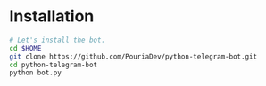 # Installation

```sh
# Let's install the bot.
cd $HOME
git clone https://github.com/PouriaDev/python-telegram-bot.git
cd python-telegram-bot
python bot.py
```
